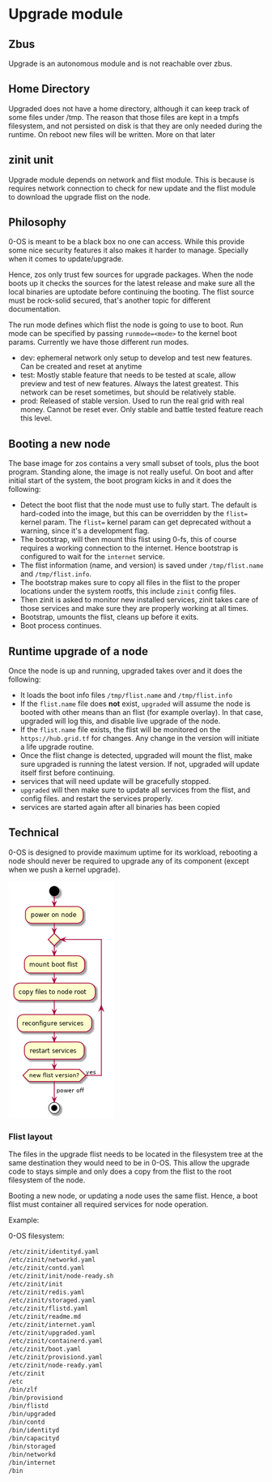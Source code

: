 # Upgrade module

## Zbus

Upgrade is an autonomous module and is not reachable over zbus.

## Home Directory
Upgraded does not have a home directory, although it can keep track of some files under /tmp. The reason that those files
are kept in a tmpfs filesystem, and not persisted on disk is that they are only needed during the runtime. On reboot new
files will be written. More on that later

## zinit unit

Upgrade module depends on network and flist module. This is because is requires network connection to check for new update and the flist module to download the upgrade flist on the node.


## Philosophy

0-OS is meant to be a black box no one can access. While this provide some nice security features it also makes it harder to manage. Specially when it comes to update/upgrade.

Hence, zos only trust few sources for upgrade packages. When the node boots up it checks the sources for the latest release and make sure all the local binaries are uptodate before continuing the booting. The flist source must be rock-solid secured, that's another topic for different documentation.

The run mode defines which flist the node is going to use to boot. Run mode can be specified by passing `runmode=<mode>` to the kernel boot params. Currently we have those different run modes.

- dev: ephemeral network only setup to develop and test new features. Can be created and reset at anytime
- test: Mostly stable feature that needs to be tested at scale, allow preview and test of new features. Always the latest greatest. This network can be reset sometimes, but should be relatively stable.
- prod: Released of stable version. Used to run the real grid with real money. Cannot be reset ever. Only stable and battle tested feature reach this level.


## Booting a new node
The base image for zos contains a very small subset of tools, plus the boot program. Standing alone, the image is not really useful. On boot and
after initial start of the system, the boot program kicks in and it does the following:
- Detect the boot flist that the node must use to fully start. The default is hard-coded into the image, but this can be overridden by the `flist=` kernel param. The `flist=` kernel param can get deprecated without a warning, since it's a development flag.
- The bootstrap, will then mount this flist using 0-fs, this of course requires a working connection to the internet. Hence bootstrap is configured to wait for the `internet` service.
- The flist information (name, and version) is saved under `/tmp/flist.name` and `/tmp/flist.info`.
- The bootstrap makes sure to copy all files in the flist to the proper locations under the system rootfs, this include `zinit` config files.
- Then zinit is asked to monitor new installed services, zinit takes care of those services and make sure they are properly working at all times.
- Bootstrap, umounts the flist, cleans up before it exits.
- Boot process continues.

## Runtime upgrade of a node
Once the node is up and running, upgraded takes over and it does the following:
- It loads the boot info files `/tmp/flist.name` and `/tmp/flist.info`
- If the `flist.name` file does **not** exist, `upgraded` will assume the node is booted with other means than an flist (for example overlay). In that case, upgraded will log this, and disable live upgrade of the node.
- If the `flist.name` file exists, the flist will be monitored on the `https://hub.grid.tf` for changes. Any change in the version will initiate a life upgrade routine.
- Once the flist change is detected, upgraded will mount the flist, make sure upgraded is running the latest version. If not, upgraded will update itself first before continuing.
- services that will need update will be gracefully stopped.
- `upgraded` will then make sure to update all services from the flist, and config files. and restart the services properly.
- services are started again after all binaries has been copied


## Technical

0-OS is designed to provide maximum uptime for its workload, rebooting a node should never be required to upgrade any of its component (except when we push a kernel upgrade).

![flow](../../assets/0-OS-upgrade.png)

### Flist layout

The files in the upgrade flist needs to be located in the filesystem tree at the same destination they would need to be in 0-OS. This allow the upgrade code to stays simple and only does a copy from the flist to the root filesystem of the node.

Booting a new node, or updating a node uses the same flist. Hence, a boot flist must container all required services for node operation.

Example:

0-OS filesystem:

```
/etc/zinit/identityd.yaml
/etc/zinit/networkd.yaml
/etc/zinit/contd.yaml
/etc/zinit/init/node-ready.sh
/etc/zinit/init
/etc/zinit/redis.yaml
/etc/zinit/storaged.yaml
/etc/zinit/flistd.yaml
/etc/zinit/readme.md
/etc/zinit/internet.yaml
/etc/zinit/upgraded.yaml
/etc/zinit/containerd.yaml
/etc/zinit/boot.yaml
/etc/zinit/provisiond.yaml
/etc/zinit/node-ready.yaml
/etc/zinit
/etc
/bin/zlf
/bin/provisiond
/bin/flistd
/bin/upgraded
/bin/contd
/bin/identityd
/bin/capacityd
/bin/storaged
/bin/networkd
/bin/internet
/bin
```

